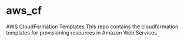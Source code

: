 # aws_cf
AWS CloudFormation Templates
This repo contains the cloudformation templates for provisioning resources in Amazon Web Services
